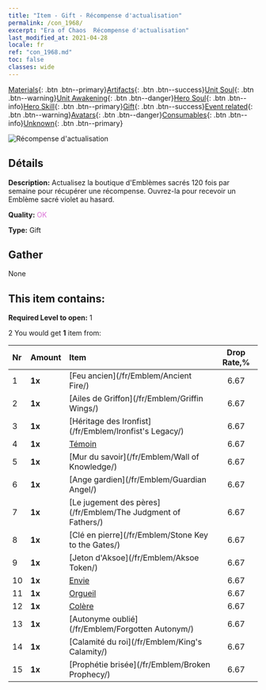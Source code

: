 ```yaml
---
title: "Item - Gift - Récompense d'actualisation"
permalink: /con_1968/
excerpt: "Era of Chaos  Récompense d'actualisation"
last_modified_at: 2021-04-28
locale: fr
ref: "con_1968.md"
toc: false
classes: wide
---
```

 [Materials](/ItemsFR/){: .btn .btn--primary}[Artifacts](/ItemsFR/Artifacts/){: .btn .btn--success}[Unit Soul](/ItemsFR/UnitSoul/){: .btn .btn--warning}[Unit Awakening](/ItemsFR/UnitAwakening/){: .btn .btn--danger}[Hero Soul](/ItemsFR/HeroSoul/){: .btn .btn--info}[Hero Skill](/ItemsFR/HeroSkill/){: .btn .btn--primary}[Gift](/ItemsFR/Gift/){: .btn .btn--success}[Event related](/ItemsFR/Events/){: .btn .btn--warning}[Avatars](/ItemsFR/Avatars/){: .btn .btn--danger}[Consumables](/ItemsFR/Consumables/){: .btn .btn--info}[Unknown](/ItemsFR/Unknown/){: .btn .btn--primary}

 ![Récompense d'actualisation](/images/t/shenghui_4.png)

## Détails
 **Description:** Actualisez la boutique d'Emblèmes sacrés 120 fois par semaine pour récupérer une récompense. Ouvrez-la pour recevoir un Emblème sacré violet au hasard.

 **Quality:** <span style="color: #DA70D6">OK</span>

 **Type:** Gift

## Gather

  None

## This item contains:

 **Required Level to open:** 1

 2 You would get **1** item  from:

  | Nr | Amount |     Item    | Drop Rate,% |
  |:---|:-------|:------------|:---------:|
  | 1 |  **1x** | [Feu ancien](/fr/Emblem/Ancient Fire/) | 6.67 | 
  | 2 |  **1x** | [Ailes de Griffon](/fr/Emblem/Griffin Wings/) | 6.67 | 
  | 3 |  **1x** | [Héritage des Ironfist](/fr/Emblem/Ironfist's Legacy/) | 6.67 | 
  | 4 |  **1x** | [Témoin](/fr/Emblem/Witness/) | 6.67 | 
  | 5 |  **1x** | [Mur du savoir](/fr/Emblem/Wall of Knowledge/) | 6.67 | 
  | 6 |  **1x** | [Ange gardien](/fr/Emblem/Guardian Angel/) | 6.67 | 
  | 7 |  **1x** | [Le jugement des pères](/fr/Emblem/The Judgment of Fathers/) | 6.67 | 
  | 8 |  **1x** | [Clé en pierre](/fr/Emblem/Stone Key to the Gates/) | 6.67 | 
  | 9 |  **1x** | [Jeton d'Aksoe](/fr/Emblem/Aksoe Token/) | 6.67 | 
  | 10 |  **1x** | [Envie](/fr/Emblem/Jealousy/) | 6.67 | 
  | 11 |  **1x** | [Orgueil](/fr/Emblem/Arrogance/) | 6.67 | 
  | 12 |  **1x** | [Colère](/fr/Emblem/Anger/) | 6.67 | 
  | 13 |  **1x** | [Autonyme oublié](/fr/Emblem/Forgotten Autonym/) | 6.67 | 
  | 14 |  **1x** | [Calamité du roi](/fr/Emblem/King's Calamity/) | 6.67 | 
  | 15 |  **1x** | [Prophétie brisée](/fr/Emblem/Broken Prophecy/) | 6.67 | 
